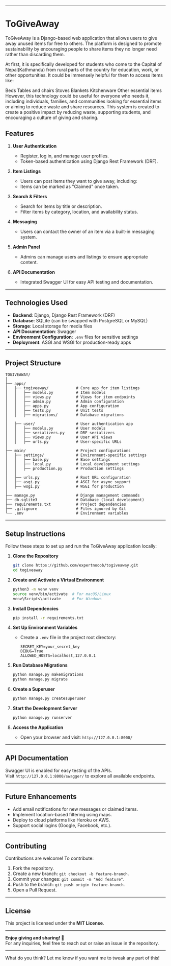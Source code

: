 
---

# **ToGiveAway**

ToGiveAway is a Django-based web application that allows users to give away unused items for free to others. The platform is designed to promote sustainability by encouraging people to share items they no longer need rather than discarding them.

At first, it is specifically developed for students who come to the Capital of Nepal(Kathmandu) from rural parts of the country for education, work, or other opportunities. It could be immensely helpful for them to access items like:

Beds
Tables and chairs
Stoves
Blankets
Kitchenware
Other essential items
However, this technology could be useful for everyone who needs it, including individuals, families, and communities looking for essential items or aiming to reduce waste and share resources.
This system is created to create a positive impact by reducing waste, supporting students, and encouraging a culture of giving and sharing.

## **Features**

1. **User Authentication**  
   - Register, log in, and manage user profiles.
   - Token-based authentication using Django Rest Framework (DRF).

2. **Item Listings**  
   - Users can post items they want to give away, including:  
   - Items can be marked as "Claimed" once taken.

3. **Search & Filters**  
   - Search for items by title or description.  
   - Filter items by category, location, and availability status.

4. **Messaging**  
   - Users can contact the owner of an item via a built-in messaging system.

5. **Admin Panel**  
   - Admins can manage users and listings to ensure appropriate content.

6. **API Documentation**  
   - Integrated Swagger UI for easy API testing and documentation.

---

## **Technologies Used**

- **Backend**: Django, Django Rest Framework (DRF)  
- **Database**: SQLite (can be swapped with PostgreSQL or MySQL)  
- **Storage**: Local storage for media files  
- **API Documentation**: Swagger  
- **Environment Configuration**: `.env` files for sensitive settings  
- **Deployment**: ASGI and WSGI for production-ready apps  

---

## **Project Structure**

```plaintext
TOGIVEAWAY/
│
├── apps/
│   ├── togiveaway/            # Core app for item listings
│   │   ├── models.py          # Item models
│   │   ├── views.py           # Views for item endpoints
│   │   ├── admin.py           # Admin configuration
│   │   ├── apps.py            # App configuration
│   │   ├── tests.py           # Unit tests
│   │   ├── migrations/        # Database migrations
│
│   ├── user/                  # User authentication app
│   │   ├── models.py          # User models
│   │   ├── serializers.py     # DRF serializers
│   │   ├── views.py           # User API views
│   │   ├── urls.py            # User-specific URLs
│
├── main/                      # Project configurations
│   ├── settings/              # Environment-specific settings
│   │   ├── base.py            # Base settings
│   │   ├── local.py           # Local development settings
│   │   ├── production.py      # Production settings
│   │
│   ├── urls.py                # Root URL configuration
│   ├── asgi.py                # ASGI for async support
│   ├── wsgi.py                # WSGI for production
│
├── manage.py                  # Django management commands
├── db.sqlite3                 # Database (local development)
├── requirements.txt           # Project dependencies
├── .gitignore                 # Files ignored by Git
└── .env                       # Environment variables
```

---

## **Setup Instructions**

Follow these steps to set up and run the ToGiveAway application locally:

1. **Clone the Repository**
   ```bash
   git clone https://github.com/expertnooob/togiveaway.git
   cd togiveaway
   ```

2. **Create and Activate a Virtual Environment**
   ```bash
   python3 -m venv venv
   source venv/bin/activate  # For macOS/Linux
   venv\Scripts\activate     # For Windows
   ```

3. **Install Dependencies**
   ```bash
   pip install -r requirements.txt
   ```

4. **Set Up Environment Variables**
   - Create a `.env` file in the project root directory:
     ```plaintext
     SECRET_KEY=your_secret_key
     DEBUG=True
     ALLOWED_HOSTS=localhost,127.0.0.1
     ```

5. **Run Database Migrations**
   ```bash
   python manage.py makemigrations
   python manage.py migrate
   ```

6. **Create a Superuser**
   ```bash
   python manage.py createsuperuser
   ```

7. **Start the Development Server**
   ```bash
   python manage.py runserver
   ```

8. **Access the Application**
   - Open your browser and visit: `http://127.0.0.1:8000/`

---

## **API Documentation**

Swagger UI is enabled for easy testing of the APIs.  
Visit `http://127.0.0.1:8000/swagger/` to explore all available endpoints.

---

## **Future Enhancements**

- Add email notifications for new messages or claimed items.
- Implement location-based filtering using maps.
- Deploy to cloud platforms like Heroku or AWS.
- Support social logins (Google, Facebook, etc.).

---

## **Contributing**

Contributions are welcome! To contribute:

1. Fork the repository.
2. Create a new branch: `git checkout -b feature-branch`.
3. Commit your changes: `git commit -m "Add feature"`.
4. Push to the branch: `git push origin feature-branch`.
5. Open a Pull Request.

---

## **License**

This project is licensed under the **MIT License**.  

---

**Enjoy giving and sharing! 🎉**  
For any inquiries, feel free to reach out or raise an issue in the repository.

---

What do you think? Let me know if you want me to tweak any part of this!

